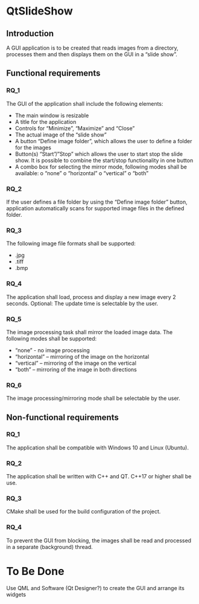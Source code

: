 # QtSlideShow


## Introduction

A GUI application is to be created that reads images from a directory, processes them and then displays
them on the GUI in a “slide show”.

## Functional requirements

### RQ_1
The GUI of the application shall include the following elements:
- The main window is resizable
- A title for the application
- Controls for “Minimize”, “Maximize” and “Close”
- The actual image of the “slide show”
- A button “Define image folder”, which allows the user to define a folder for the images
- Button(s) “Start”/”Stop” which allows the user to start stop the slide show.
It is possible to combine the start/stop functionality in one button
- A combo box for selecting the mirror mode, following modes shall be available:
o “none”
o “horizontal”
o “vertical”
o “both”

### RQ_2
If the user defines a file folder by using the “Define image folder” button, application
automatically scans for supported image files in the defined folder.
### RQ_3
The following image file formats shall be supported:
- .jpg
- .tiff
- .bmp

### RQ_4
The application shall load, process and display a new image every 2 seconds.
Optional: The update time is selectable by the user.

### RQ_5
The image processing task shall mirror the loaded image data.
The following modes shall be supported:
- “none” - no image processing
- “horizontal” – mirroring of the image on the horizontal
- “vertical” – mirroring of the image on the vertical
- “both” – mirroring of the image in both directions

### RQ_6
The image processing/mirroring mode shall be selectable by the user.

## Non-functional requirements

### RQ_1
The application shall be compatible with Windows 10 and Linux (Ubuntu).

### RQ_2
The application shall be written with C++ and QT. C++17 or higher shall be use.

### RQ_3
CMake shall be used for the build configuration of the project.

### RQ_4
To prevent the GUI from blocking, the images shall be read and processed in a separate
(background) thread.

# To Be Done
Use QML and Software (Qt Designer?) to create the GUI and arrange its widgets

